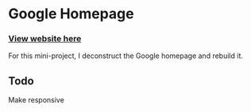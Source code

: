# Google Homepage 
### [View website here](https://roberts-google.robertluo.dev/)  
For this mini-project, I deconstruct the Google homepage and rebuild it.

## Todo
Make responsive
